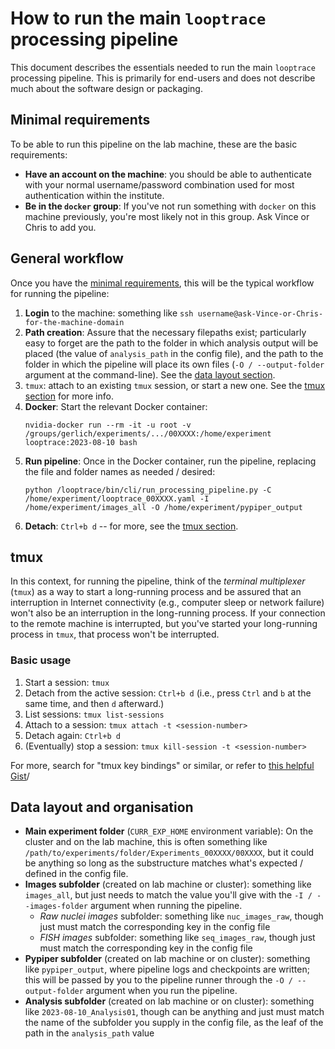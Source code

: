 # How to run the main `looptrace` processing pipeline
This document describes the essentials needed to run the main `looptrace` processing pipeline. This is primarily for end-users and does not describe much about the software design or packaging.


## Minimal requirements
To be able to run this pipeline on the lab machine, these are the basic requirements:
* __Have an account on the machine__: you should be able to authenticate with your normal username/password combination used for most authentication within the institute.
* __Be in the `docker` group__: If you've not run something with `docker` on this machine previously, you're most likely not in this group. Ask Vince or Chris to add you.


## General workflow
Once you have the [minimal requirements](#minimal-requirements), this will be the typical workflow for running the pipeline:
1. __Login__ to the machine: something like `ssh username@ask-Vince-or-Chris-for-the-machine-domain`
1. __Path creation__: Assure that the necessary filepaths exist; particularly easy to forget are the path to the folder in which analysis output will be placed (the value of `analysis_path` in the config file), and the path to the folder in which the pipeline will place its own files (`-O / --output-folder` argument at the command-line). See the [data layout section](#data-layout-and-organisation).
1. `tmux`: attach to an existing `tmux` session, or start a new one. See the [tmux section](#tmux) for more info.
1. __Docker__: Start the relevant Docker container:
    ```shell
    nvidia-docker run --rm -it -u root -v /groups/gerlich/experiments/.../00XXXX:/home/experiment looptrace:2023-08-10 bash
    ```
1. __Run pipeline__: Once in the Docker container, run the pipeline, replacing the file and folder names as needed / desired:
    ```shell
    python /looptrace/bin/cli/run_processing_pipeline.py -C /home/experiment/looptrace_00XXXX.yaml -I /home/experiment/images_all -O /home/experiment/pypiper_output
    ```
1. __Detach__: `Ctrl+b d` -- for more, see the [tmux section](#tmux).


## tmux
In this context, for running the pipeline, think of the _terminal multiplexer_ (`tmux`) as a way to start a long-running process and be assured that an interruption in Internet connectivity (e.g., computer sleep or network failure) won't also be an interruption in the long-running process. If your connection to the remote machine is interrupted, but you've started your long-running process in `tmux`, that process won't be interrupted.

### Basic usage
1. Start a session: `tmux`
1. Detach from the active session: `Ctrl+b d` (i.e., press `Ctrl` and `b` at the same time, and then `d` afterward.)
1. List sessions: `tmux list-sessions`
1. Attach to a session: `tmux attach -t <session-number>`
1. Detach again: `Ctrl+b d`
1. (Eventually) stop a session: `tmux kill-session -t <session-number>`

For more, search for "tmux key bindings" or similar, or refer to [this helpful Gist](https://gist.github.com/mloskot/4285396)/


## Data layout and organisation
* __Main experiment folder__ (`CURR_EXP_HOME` environment variable): On the cluster and on the lab machine, this is often something like `/path/to/experiments/folder/Experiments_00XXXX/00XXXX`, but it could be anything so long as the substructure matches what's expected / defined in the config file.
* __Images subfolder__ (created on lab machine or cluster): something like `images_all`, but just needs to match the value you'll give with the `-I / --images-folder` argument when running the pipeline.
    * _Raw nuclei images_ subfolder: something like `nuc_images_raw`, though just must match the corresponding key in the config file
    * _FISH images_ subfolder: something like `seq_images_raw`, though just must match the corresponding key in the config file
* __Pypiper subfolder__ (created on lab machine or on cluster): something like `pypiper_output`, where pipeline logs and checkpoints are written; this will be passed by you to the pipeline runner through the `-O / --output-folder` argument when you run the pipeline.
* __Analysis subfolder__ (created on lab machine or on cluster): something like `2023-08-10_Analysis01`, though can be anything and just must match the name of the subfolder you supply in the config file, as the leaf of the path in the `analysis_path` value

